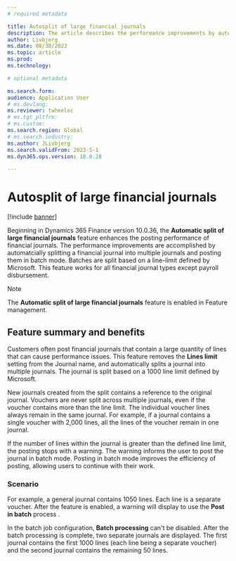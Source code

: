 ```yaml
---
# required metadata

title: Autosplit of large financial journals 
description: The article describes the performance improvements by automatically splitting large financial journals into multiple journals.
author: Livbjerg
ms.date: 08/30/2023
ms.topic: article
ms.prod: 
ms.technology: 

# optional metadata

ms.search.form: 
audience: Application User
# ms.devlang: 
ms.reviewer: twheeloc
# ms.tgt_pltfrm: 
# ms.custom: 
ms.search.region: Global 
# ms.search.industry: 
ms.author: JLivbjerg
ms.search.validFrom: 2023-5-1
ms.dyn365.ops.version: 10.0.28

---
```


# Autosplit of large financial journals 

[!include [banner](../includes/banner.md)]

Beginning in Dynamics 365 Finance version 10.0.36, the **Automatic split of large financial journals** feature enhances the posting performance of financial journals. The performance improvements are accomplished by automatcially splitting a financial journal into multiple journals and posting them in batch mode. Batches are split based on a line-limit defined by Microsoft. This feature works for all financial journal types except payroll disbursement.  

>[!NOTE]
>The **Automatic split of large financial journals** feature is enabled in Feature management.  

 ## Feature summary and benefits 

Customers often post financial journals that contain a large quantity of lines that can cause performance issues. This feature removes the **Lines limit** setting from the Journal name, and automatically splits a 
journal into multiple journals. The journal is split based on a 1000 line limit defined by Microsoft.   

New journals created from the split contains a reference to the original journal. Vouchers are never split across multiple journals, even if the voucher contains more than the line limit. 
The individual voucher lines always remain in the same journal. For example, if a journal contains a single voucher with 2,000 lines, all the lines of the voucher remain in one journal.  

If the number of lines within the journal is greater than the defined line limit, the posting stops with a warning. The warning informs the user to post the journal in batch mode. Posting in batch mode 
improves the efficiency of posting, allowing users to continue with their work.  

### Scenario  

For example, a general journal contains 1050 lines. Each line is a separate voucher. After the feature is enabled, a warning will display to use the **Post in batch** process .  

In the batch job configuration, **Batch processing** can't be disabled. After the batch processing is complete, two separate journals are displayed. The first journal contains the first 1000 lines (each line being a separate voucher) and the second journal contains the remaining 50 lines.  

 
